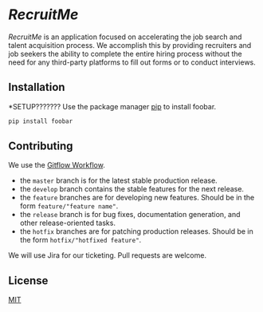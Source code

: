 # *RecruitMe*

*RecruitMe* is an application focused on accelerating the job search and talent acquisition process. We accomplish this by providing recruiters and job seekers the ability to complete the entire hiring process without the need for any third-party platforms to fill out forms or to conduct interviews.

## Installation
*SETUP???????
Use the package manager [pip](https://pip.pypa.io/en/stable/) to install foobar.

```bash
pip install foobar
```

## Contributing
We use the [Gitflow Workflow](https://www.atlassian.com/git/tutorials/comparing-workflows/gitflow-workflow).
- the ```master``` branch is for the latest stable production release.
- the ```develop``` branch contains the stable features for the next release.
- the ```feature``` branches are for developing new features. Should be in the form ```feature/"feature name"```.
- the ```release``` branch is for bug fixes, documentation generation, and other release-oriented tasks.
- the ```hotfix``` branches are for patching production releases. Should be in the form ```hotfix/"hotfixed feature"```.

We will use Jira for our ticketing. Pull requests are welcome.

## License
[MIT](https://choosealicense.com/licenses/mit/)

